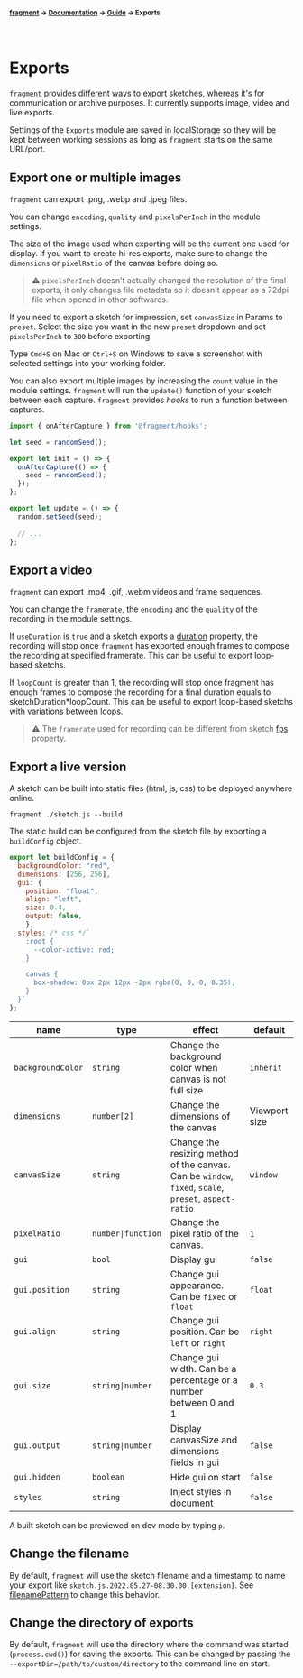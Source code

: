 #### <sup>[fragment](../../README.md) → [Documentation](../README.md) → [Guide](../README.md#guide) → Exports</sup>
<br>

# Exports

`fragment` provides different ways to export sketches, whereas it's for communication or archive purposes. It currently supports image, video and live exports.

Settings of the `Exports` module are saved in localStorage so they will be kept between working sessions as long as `fragment` starts on the same URL/port.

## Export one or multiple images

`fragment` can export .png, .webp and .jpeg files.

You can change `encoding`, `quality` and `pixelsPerInch` in the module settings.

The size of the image used when exporting will be the current one used for display. If you want to create hi-res exports, make sure to change the `dimensions` or `pixelRatio` of the canvas before doing so.

> ⚠️ `pixelsPerInch` doesn't actually changed the resolution of the final exports, it only changes file metadata so it doesn't appear as a 72dpi file when opened in other softwares.

If you need to export a sketch for impression, set `canvasSize` in Params to `preset`. Select the size you want in the new `preset` dropdown and set `pixelsPerInch` to `300` before exporting.

Type `Cmd+S` on Mac or `Ctrl+S` on Windows to save a screenshot with selected settings into your working folder.

You can also export multiple images by increasing the `count` value in the module settings. `fragment` will run the `update()` function of your sketch between each capture. `fragment` provides *hooks* to run a function between captures.

```js
import { onAfterCapture } from '@fragment/hooks';

let seed = randomSeed();

export let init = () => {
  onAfterCapture(() => {
    seed = randomSeed();
  });
};

export let update = () => {
  random.setSeed(seed);
  
  // ...
};

```

## Export a video

`fragment` can export .mp4, .gif, .webm videos and frame sequences.

You can change the `framerate`, the `encoding` and the `quality` of the recording in the module settings.

If `useDuration` is `true` and a sketch exports a [duration](../api/sketch.md#duration) property, the recording will stop once `fragment` has exported enough frames to compose the recording at specified framerate. This can be useful to export loop-based sketchs.

If `loopCount` is greater than 1, the recording will stop once fragment has enough frames to compose the recording for a final duration equals to sketchDuration*loopCount. This can be useful to export loop-based sketchs with variations between loops.

> ⚠️ The `framerate` used for recording can be different from sketch [fps](../api/sketch.md#duration) property.

## Export a live version

A sketch can be built into static files (html, js, css) to be deployed anywhere online.

```
fragment ./sketch.js --build
```

The static build can be configured from the sketch file by exporting a `buildConfig` object.

```js
export let buildConfig = {
  backgroundColor: "red",
  dimensions: [256, 256],
  gui: {
    position: "float",
    align: "left",
    size: 0.4,
    output: false,
	},
  styles: /* css */`
    :root {
      --color-active: red;
    }

    canvas {
      box-shadow: 0px 2px 12px -2px rgba(0, 0, 0, 0.35);
    }
  }`
};
```

| name | type | effect | default |
|---|---|---|---|
| `backgroundColor` | `string` | Change the background color when canvas is not full size | `inherit` |
| `dimensions` | `number[2]` | Change the dimensions of the canvas | Viewport size |
| `canvasSize`| `string` | Change the resizing method of the canvas. Can be `window`, `fixed`, `scale`, `preset`, `aspect-ratio` | `window` |
| `pixelRatio` | `number\|function` | Change the pixel ratio of the canvas. | `1` |
| `gui` | `bool` | Display gui | `false` |
| `gui.position` | `string` | Change gui appearance. Can be `fixed` or `float` | `float` |
| `gui.align` | `string` | Change gui position. Can be `left` or `right` | `right` |
| `gui.size` | `string\|number` | Change gui width. Can be a percentage or a number between 0 and 1 | `0.3`
| `gui.output` | `string\|number` | Display canvasSize and dimensions fields in gui | `false` |
| `gui.hidden` | `boolean` | Hide gui on start | `false` |
| `styles` | `string` | Inject styles in document | `false` |

A built sketch can be previewed on dev mode by typing `p`.

## Change the filename

By default, `fragment` will use the sketch filename and a timestamp to name your export like `sketch.js.2022.05.27-08.30.00.[extension]`. See [filenamePattern](../api/sketch.md#filenamepattern) to change this behavior.

## Change the directory of exports

By default, `fragment` will use the directory where the command was started (`process.cwd()`) for saving the exports. This can be changed by passing the `--exportDir=/path/to/custom/directory` to the command line on start.
 